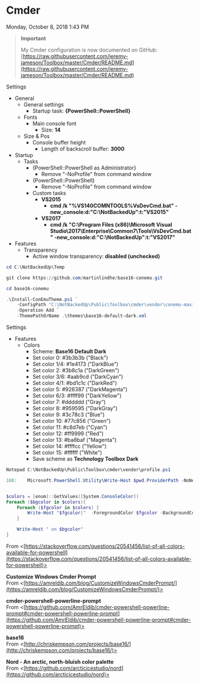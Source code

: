 ﻿# Cmder

Monday, October 8, 2018
1:43 PM

> **Important**
> 
> My Cmder configuration is now documented on GitHub:\
> [https://raw.githubusercontent.com/jeremy-jameson/Toolbox/master/Cmder/README.md](https://raw.githubusercontent.com/jeremy-jameson/Toolbox/master/Cmder/README.md)

Settings

- General
  - General settings
    - Startup task: **{PowerShell::PowerShell}**
  - Fonts
    - Main console font
      - Size: **14**
  - Size & Pos
    - Console buffer height
      - Length of backscroll buffer: **3000**
- Startup
  - Tasks
    - {PowerShell::PowerShell as Administrator}
      - Remove "-NoProfile" from command window
    - {PowerShell::PowerShell}
      - Remove "-NoProfile" from command window
    - Custom tasks
      - **VS2015**
        - **cmd /k "%VS140COMNTOOLS%VsDevCmd.bat" -new_console:d:"C:\\NotBackedUp":t:"VS2015"**
      - **VS2017**
        - **cmd /k "C:\\Program Files (x86)\\Microsoft Visual Studio\\2017\\Enterprise\\Common7\\Tools\\VsDevCmd.bat"  -new_console:d:"C:\\NotBackedUp":t:"VS2017"**
- Features
  - Transparency
    - Active window transparency: **disabled (unchecked)**

```PowerShell
cd C:\NotBackedUp\Temp

git clone https://github.com/martinlindhe/base16-conemu.git

cd base16-conemu

.\Install-ConEmuTheme.ps1 `
    -ConfigPath "C:\NotBackedUp\Public\Toolbox\cmder\vendor\conemu-maximus5\ConEmu.xml" `
    -Operation Add `
    -ThemePathOrName .\themes\base16-default-dark.xml
```

Settings

- Features
  - Colors
    - Scheme: **Base16 Default Dark**
    - Set color 0: #3b3b3b ("Black")
    - Set color 1/4: #1e4173 ("DarkBlue")
    - Set color 2: #3b8c1a ("DarkGreen")
    - Set color 3/6: #aab9cd ("DarkCyan")
    - Set color 4/1: #bd1c1c ("DarkRed")
    - Set color 5: #926387 ("DarkMagenta")
    - Set color 6/3: #ffff99 ("DarkYellow")
    - Set color 7: #dddddd ("Gray")
    - Set color 8: #959595 ("DarkGray")
    - Set color 9: #3c78c3 ("Blue")
    - Set color 10: #77c856 ("Green")
    - Set color 11: #c8d7eb ("Cyan")
    - Set color 12: #ff9999 ("Red")
    - Set color 13: #ba8baf ("Magenta")
    - Set color 14: #ffffcc ("Yellow")
    - Set color 15: #ffffff ("White")
    - Save scheme as **Technology Toolbox Dark**

```PowerShell
Notepad C:\NotBackedUp\Public\Toolbox\cmder\vendor\profile.ps1

108:    Microsoft.PowerShell.Utility\Write-Host $pwd.ProviderPath -NoNewLine -ForegroundColor Green DarkGray


$colors = [enum]::GetValues([System.ConsoleColor])
Foreach ($bgcolor in $colors){
    Foreach ($fgcolor in $colors) {
        Write-Host "$fgcolor|"  -ForegroundColor $fgcolor -BackgroundColor $bgcolor -NoNewLine
    }

    Write-Host " on $bgcolor"
}
```

From <[https://stackoverflow.com/questions/20541456/list-of-all-colors-available-for-powershell](https://stackoverflow.com/questions/20541456/list-of-all-colors-available-for-powershell)>

**Customize Windows Cmder Prompt**\
From <[https://amreldib.com/blog/CustomizeWindowsCmderPrompt/](https://amreldib.com/blog/CustomizeWindowsCmderPrompt/)>

**cmder-powershell-powerline-prompt**\
From <[https://github.com/AmrEldib/cmder-powershell-powerline-prompt#cmder-powershell-powerline-prompt](https://github.com/AmrEldib/cmder-powershell-powerline-prompt#cmder-powershell-powerline-prompt)>

**base16**\
From <[http://chriskempson.com/projects/base16/](http://chriskempson.com/projects/base16/)>

**Nord - An arctic, north-bluish color palette**\
From <[https://github.com/arcticicestudio/nord](https://github.com/arcticicestudio/nord)>


